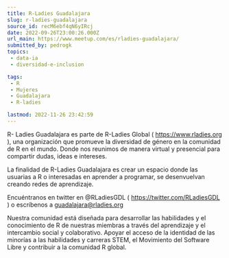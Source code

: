 ```yaml
---
title: R-Ladies Guadalajara
slug: r-ladies-guadalajara
source_id: recM6ebf4qN6yIRcj
date: 2022-09-26T23:00:26.000Z
url_main: https://www.meetup.com/es/rladies-guadalajara/
submitted_by: pedrogk
topics: 
 - data-ia
 - diversidad-e-inclusion

tags: 
 - R
 - Mujeres
 - Guadalajara
 - R-ladies

lastmod: 2022-11-26 23:42:59
---
```


R- Ladies Guadalajara es parte de R-Ladies Global ( <https://www.rladies.org> ), una organización que promueve la diversidad de género en la comunidad de R en el mundo. Donde nos reunimos de manera virtual y presencial para compartir dudas, ideas e intereses.

La finalidad de R-Ladies Guadalajara es crear un espacio donde las usuarias a R o interesadas en aprender a programar, se desenvuelvan creando redes de aprendizaje.

Encuéntranos en twitter en @RLadiesGDL ( <https://twitter.com/RLadiesGDL> ) o escríbenos a guadalajara@rladies.org

Nuestra comunidad está diseñada para desarrollar las habilidades y el conocimiento de R de nuestras miembras a través del aprendizaje y el intercambio social y colaborativo. Apoyar el acceso de la identidad de las minorías a las habilidades y carreras STEM, el Movimiento del Software Libre y contribuir a la comunidad R global.
